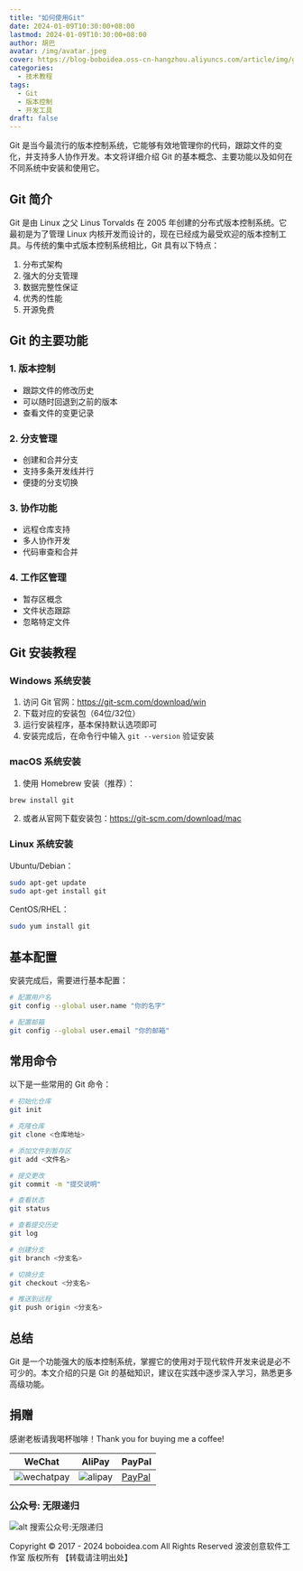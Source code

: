 ```yaml
---
title: "如何使用Git"
date: 2024-01-09T10:30:00+08:00
lastmod: 2024-01-09T10:30:00+08:00
author: 胡巴
avatar: /img/avatar.jpeg
cover: https://blog-boboidea.oss-cn-hangzhou.aliyuncs.com/article/img/git-cover.jpg
categories:
  - 技术教程
tags:
  - Git
  - 版本控制
  - 开发工具
draft: false
---
```


Git 是当今最流行的版本控制系统，它能够有效地管理你的代码，跟踪文件的变化，并支持多人协作开发。本文将详细介绍 Git 的基本概念、主要功能以及如何在不同系统中安装和使用它。

<!--more-->

## Git 简介

Git 是由 Linux 之父 Linus Torvalds 在 2005 年创建的分布式版本控制系统。它最初是为了管理 Linux 内核开发而设计的，现在已经成为最受欢迎的版本控制工具。与传统的集中式版本控制系统相比，Git 具有以下特点：

1. 分布式架构
2. 强大的分支管理
3. 数据完整性保证
4. 优秀的性能
5. 开源免费

## Git 的主要功能

### 1. 版本控制
- 跟踪文件的修改历史
- 可以随时回退到之前的版本
- 查看文件的变更记录

### 2. 分支管理
- 创建和合并分支
- 支持多条开发线并行
- 便捷的分支切换

### 3. 协作功能
- 远程仓库支持
- 多人协作开发
- 代码审查和合并

### 4. 工作区管理
- 暂存区概念
- 文件状态跟踪
- 忽略特定文件

## Git 安装教程

### Windows 系统安装

1. 访问 Git 官网：https://git-scm.com/download/win
2. 下载对应的安装包（64位/32位）
3. 运行安装程序，基本保持默认选项即可
4. 安装完成后，在命令行中输入 `git --version` 验证安装

### macOS 系统安装

1. 使用 Homebrew 安装（推荐）：
```bash
brew install git
```

2. 或者从官网下载安装包：https://git-scm.com/download/mac

### Linux 系统安装

Ubuntu/Debian：
```bash
sudo apt-get update
sudo apt-get install git
```

CentOS/RHEL：
```bash
sudo yum install git
```

## 基本配置

安装完成后，需要进行基本配置：

```bash
# 配置用户名
git config --global user.name "你的名字"

# 配置邮箱
git config --global user.email "你的邮箱"
```

## 常用命令

以下是一些常用的 Git 命令：

```bash
# 初始化仓库
git init

# 克隆仓库
git clone <仓库地址>

# 添加文件到暂存区
git add <文件名>

# 提交更改
git commit -m "提交说明"

# 查看状态
git status

# 查看提交历史
git log

# 创建分支
git branch <分支名>

# 切换分支
git checkout <分支名>

# 推送到远程
git push origin <分支名>
```

## 总结

Git 是一个功能强大的版本控制系统，掌握它的使用对于现代软件开发来说是必不可少的。本文介绍的只是 Git 的基础知识，建议在实践中逐步深入学习，熟悉更多高级功能。

<!--qr_code-->

## 捐赠

感谢老板请我喝杯咖啡！Thank you for buying me a coffee!

| WeChat | AliPay | PayPal |
| --- | --- | --- |
| ![wechatpay](https://blog-boboidea.oss-cn-hangzhou.aliyuncs.com/pay/wechat_%E6%94%B6%E6%AC%BE%E7%A0%81.jpg) | ![alipay](https://blog-boboidea.oss-cn-hangzhou.aliyuncs.com/pay/alipay.jpg) | [PayPal](https://paypal.me/JianboQin?country.x=C2&locale.x=zh_XC) |

### 公众号: 无限递归

![alt 搜索公众号:无限递归](https://blog-boboidea.oss-cn-hangzhou.aliyuncs.com/article/img/gongzhonghao.jpeg "无限递归")

<!--declare-declare-->

Copyright &copy; 2017 - 2024 boboidea.com All Rights Reserved 波波创意软件工作室 版权所有 【转载请注明出处】
